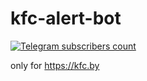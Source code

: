 # kfc-alert-bot
[![Telegram subscribers count](https://img.shields.io/endpoint?url=https://qi42wycnl3.execute-api.eu-central-1.amazonaws.com/default/getChannelSubCount)](https://t.me/kfc.by)

only for https://kfc.by

